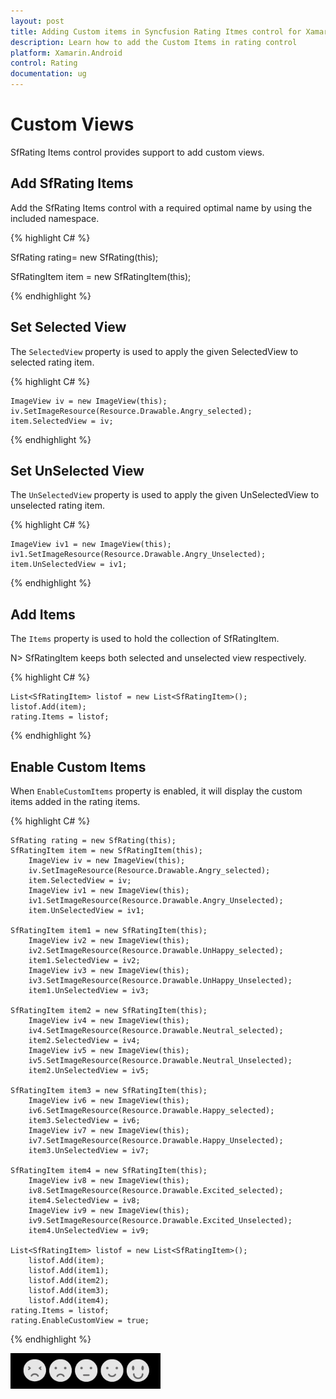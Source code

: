 ```yaml
---
layout: post
title: Adding Custom items in Syncfusion Rating Itmes control for Xamarin.Android
description: Learn how to add the Custom Items in rating control
platform: Xamarin.Android
control: Rating
documentation: ug
---
```


# Custom Views

SfRating Items control provides support to add custom views.

## Add SfRating Items

Add the SfRating Items control with a required optimal name by using the included namespace.

{% highlight C# %}

SfRating rating= new SfRating(this);

SfRatingItem item = new SfRatingItem(this);

{% endhighlight %}

## Set Selected View
 
The `SelectedView` property is used to apply the given SelectedView to selected rating item.

{% highlight C# %}

	ImageView iv = new ImageView(this);
	iv.SetImageResource(Resource.Drawable.Angry_selected);
	item.SelectedView = iv;

{% endhighlight %}

## Set UnSelected View
 
The `UnSelectedView` property is used to apply the given UnSelectedView to unselected rating item.

{% highlight C# %}

	ImageView iv1 = new ImageView(this);
	iv1.SetImageResource(Resource.Drawable.Angry_Unselected);
	item.UnSelectedView = iv1;

{% endhighlight %}

## Add Items

The `Items` property is used to hold the collection of SfRatingItem. 

N> SfRatingItem keeps both selected and unselected view respectively.

{% highlight C# %}

	List<SfRatingItem> listof = new List<SfRatingItem>();
	listof.Add(item);
	rating.Items = listof;

{% endhighlight %}

## Enable Custom Items

When `EnableCustomItems` property is enabled, it will display the custom items added in the rating items. 

{% highlight C# %}

	SfRating rating = new SfRating(this);
	SfRatingItem item = new SfRatingItem(this);
		ImageView iv = new ImageView(this);
		iv.SetImageResource(Resource.Drawable.Angry_selected);			
		item.SelectedView = iv;
		ImageView iv1 = new ImageView(this);
		iv1.SetImageResource(Resource.Drawable.Angry_Unselected);	
		item.UnSelectedView = iv1;

	SfRatingItem item1 = new SfRatingItem(this);
		ImageView iv2 = new ImageView(this);
		iv2.SetImageResource(Resource.Drawable.UnHappy_selected);
		item1.SelectedView = iv2;
		ImageView iv3 = new ImageView(this);
		iv3.SetImageResource(Resource.Drawable.UnHappy_Unselected);
		item1.UnSelectedView = iv3;

	SfRatingItem item2 = new SfRatingItem(this);
		ImageView iv4 = new ImageView(this);
		iv4.SetImageResource(Resource.Drawable.Neutral_selected);
		item2.SelectedView = iv4;
		ImageView iv5 = new ImageView(this);
		iv5.SetImageResource(Resource.Drawable.Neutral_Unselected);
		item2.UnSelectedView = iv5;

	SfRatingItem item3 = new SfRatingItem(this);
		ImageView iv6 = new ImageView(this);
		iv6.SetImageResource(Resource.Drawable.Happy_selected);
		item3.SelectedView = iv6;
		ImageView iv7 = new ImageView(this);
		iv7.SetImageResource(Resource.Drawable.Happy_Unselected);
		item3.UnSelectedView = iv7;

	SfRatingItem item4 = new SfRatingItem(this);
		ImageView iv8 = new ImageView(this);
		iv8.SetImageResource(Resource.Drawable.Excited_selected);
		item4.SelectedView = iv8;
		ImageView iv9 = new ImageView(this);
		iv9.SetImageResource(Resource.Drawable.Excited_Unselected);
		item4.UnSelectedView = iv9;

	List<SfRatingItem> listof = new List<SfRatingItem>();
		listof.Add(item);
		listof.Add(item1);
		listof.Add(item2);
		listof.Add(item3);
		listof.Add(item4);
	rating.Items = listof;
	rating.EnableCustomView = true;

{% endhighlight %}

![](images/CustomviewItems.png)
 




 
